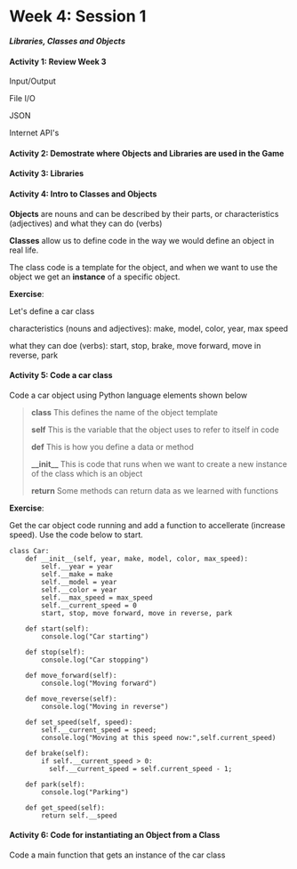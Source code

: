 # Week 4: Session 1

_**Libraries, Classes and Objects**_

#### Activity 1: Review Week 3

Input/Output

File I/O

JSON

Internet API's

#### Activity 2: Demostrate where Objects and Libraries are used in the Game

#### Activity 3: Libraries

#### Activity 4: Intro to Classes and Objects

**Objects** are nouns and can be described by their parts, or characteristics \(adjectives\) and what they can do \(verbs\)

**Classes** allow us to define code in the way we would define an object in real life.

The class code is a template for the object, and when we want to use the object we get an **instance** of a specific object.

**Exercise**:

Let's define a car class

characteristics \(nouns and adjectives\): make, model, color, year, max speed

what they can doe \(verbs\): start, stop, brake, move forward, move in reverse, park

#### Activity 5: Code a car class

Code a car object using Python language elements shown below

> **class**     This defines the name of the object template
>
> **self**        This is the variable that the object uses to refer to itself in code
>
> **def**        This is how you define a data or method
>
> **\_\_init\_\_**  This is code that runs when we want to create a new instance of the class which is an object
>
> **return**    Some methods can return data as we learned with functions

**Exercise**:

Get the car object code running and add a function to accellerate \(increase speed\). Use the code below to start.

```
class Car:
    def __init__(self, year, make, model, color, max_speed):
        self.__year = year
        self.__make = make
        self.__model = year
        self.__color = year
        self.__max_speed = max_speed
        self.__current_speed = 0
        start, stop, move forward, move in reverse, park

    def start(self):
        console.log("Car starting")

    def stop(self):
        console.log("Car stopping")

    def move_forward(self):
        console.log("Moving forward")

    def move_reverse(self):
        console.log("Moving in reverse")

    def set_speed(self, speed):
        self.__current_speed = speed;
        console.log("Moving at this speed now:",self.current_speed)

    def brake(self):
        if self.__current_speed > 0:
          self.__current_speed = self.current_speed - 1;

    def park(self):
        console.log("Parking")

    def get_speed(self):
        return self.__speed
```

#### Activity 6: Code for instantiating an Object from a Class

Code a main function that gets an instance of the car class

